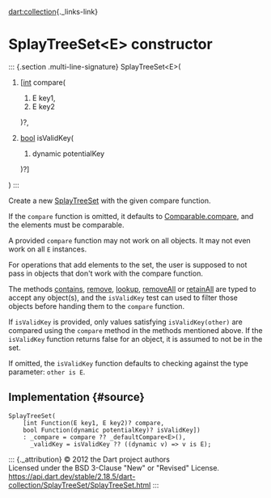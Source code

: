 [dart:collection](../../dart-collection/dart-collection-library){._links-link}

SplayTreeSet\<E\> constructor
=============================

::: {.section .multi-line-signature}
SplayTreeSet\<E\>(

1.  \[[int](../../dart-core/int-class) compare(
    1.  E key1,
    2.  E key2

    )?,
2.  [bool](../../dart-core/bool-class) isValidKey(
    1.  dynamic potentialKey

    )?\]

)
:::

Create a new [SplayTreeSet](../splaytreeset-class) with the given
compare function.

If the `compare` function is omitted, it defaults to
[Comparable.compare](../../dart-core/comparable/compare), and the
elements must be comparable.

A provided `compare` function may not work on all objects. It may not
even work on all `E` instances.

For operations that add elements to the set, the user is supposed to not
pass in objects that don\'t work with the compare function.

The methods [contains](contains), [remove](remove), [lookup](lookup),
[removeAll](removeall) or [retainAll](retainall) are typed to accept any
object(s), and the `isValidKey` test can used to filter those objects
before handing them to the `compare` function.

If `isValidKey` is provided, only values satisfying `isValidKey(other)`
are compared using the `compare` method in the methods mentioned above.
If the `isValidKey` function returns false for an object, it is assumed
to not be in the set.

If omitted, the `isValidKey` function defaults to checking against the
type parameter: `other is E`.

Implementation {#source}
--------------

``` {.language-dart data-language="dart"}
SplayTreeSet(
    [int Function(E key1, E key2)? compare,
    bool Function(dynamic potentialKey)? isValidKey])
    : _compare = compare ?? _defaultCompare<E>(),
      _validKey = isValidKey ?? ((dynamic v) => v is E);
```

::: {._attribution}
© 2012 the Dart project authors\
Licensed under the BSD 3-Clause \"New\" or \"Revised\" License.\
<https://api.dart.dev/stable/2.18.5/dart-collection/SplayTreeSet/SplayTreeSet.html>
:::
